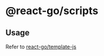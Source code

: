 # @react-go/scripts

## Usage

Refer to [react-go/template-js](https://github.com/react-go/template-js)
